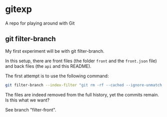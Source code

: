 # gitexp
A repo for playing around with Git


## git filter-branch
My first experiment will be with git filter-branch.

In this setup, there are front files (the folder `front` and the `front.json` file) and back files (the `api` and this
README).

The first attempt is to use the following command:

```sh
git filter-branch --index-filter "git rm -rf --cached --ignore-unmatch front front.json" HEAD
```

The files are indeed removed from the full history, yet the commits remain.
Is this what we want?

See branch "filter-front".


